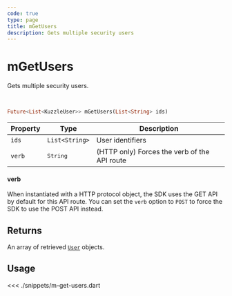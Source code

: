 ```yaml
---
code: true
type: page
title: mGetUsers
description: Gets multiple security users
---
```


# mGetUsers

Gets multiple security users.

<br />

```dart
Future<List<KuzzleUser>> mGetUsers(List<String> ids)
```


| Property | Type | Description |
|--- |--- |--- |
| `ids` | `List<String>` | User identifiers |
| `verb`| <pre>String</pre> | (HTTP only) Forces the verb of the API route |

#### verb

When instantiated with a HTTP protocol object, the SDK uses the GET API by default for this API route.
You can set the `verb` option to `POST` to force the SDK to use the POST API instead.

## Returns

An array of retrieved [`User`](/sdk/dart/3/core-classes/user/introduction) objects.

## Usage

<<< ./snippets/m-get-users.dart
